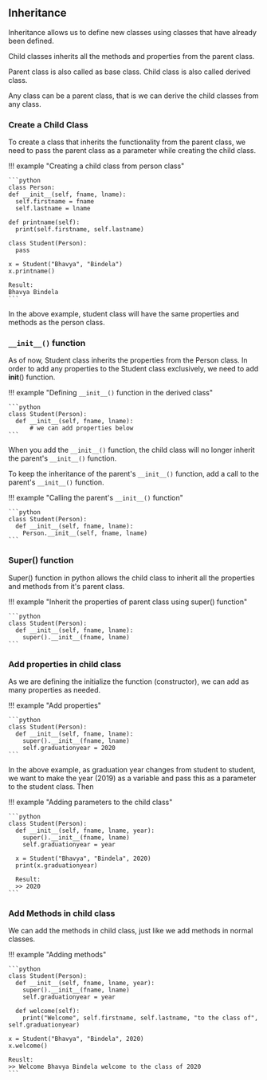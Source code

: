 ## Inheritance

Inheritance allows us to define new classes using classes that have already been defined.

Child classes inherits all the methods and properties from the parent class.

Parent class is also called as base class. 
Child class is also called derived class.

Any class can be a parent class, that is we can derive the child classes from any class.  

### Create a Child Class

To create a class that inherits the functionality from the parent class, we need to pass the parent class as a parameter while creating the child class.

!!! example "Creating a child class from person class"

    ```python
    class Person:
    def __init__(self, fname, lname):
      self.firstname = fname
      self.lastname = lname

    def printname(self):
      print(self.firstname, self.lastname)

    class Student(Person):
      pass

    x = Student("Bhavya", "Bindela")
    x.printname()

    Result:
    Bhavya Bindela
    ```

In the above example, student class will have the same properties and methods as the person class.

### `__init__()` function

As of now, Student class inherits the properties from the Person class. In order to add any properties to the Student class exclusively, we need to add __init__() function.

!!! example "Defining `__init__()` function in the derived class"

    ```python
    class Student(Person):
      def __init__(self, fname, lname):
          # we can add properties below
    ```

When you add the `__init__()` function, the child class will no longer inherit the parent's `__init__()` function.

To keep the inheritance of the parent's `__init__()` function, add a call to the parent's `__init__()` function.

!!! example "Calling the parent's `__init__()` function"

    ```python
    class Student(Person):
      def __init__(self, fname, lname):
        Person.__init__(self, fname, lname)
    ```

### Super() function

Super() function in python allows the child class to inherit all the properties and methods from it's parent class.

!!! example "Inherit the properties of parent class using super() function"

    ```python
    class Student(Person):
      def __init__(self, fname, lname):
        super().__init__(fname, lname)
    ```

### Add properties in child class

As we are defining the initialize the function (constructor), we can add as many properties as needed.

!!! example "Add properties"

    ```python
    class Student(Person):
      def __init__(self, fname, lname):
        super().__init__(fname, lname)
        self.graduationyear = 2020
    ```

In the above example, as graduation year changes from student to student, we want to make the year (2019) as a variable and pass this as a parameter to the student class. Then

!!! example "Adding parameters to the child class"

    ```python
    class Student(Person):
      def __init__(self, fname, lname, year):
        super().__init__(fname, lname)
        self.graduationyear = year

      x = Student("Bhavya", "Bindela", 2020)
      print(x.graduationyear)

      Result:
      >> 2020
    ```

### Add Methods in child class

We can add the methods in child class, just like we add methods in normal classes.

!!! example "Adding methods"

    ```python
    class Student(Person):
      def __init__(self, fname, lname, year):
        super().__init__(fname, lname)
        self.graduationyear = year

      def welcome(self):
        print("Welcome", self.firstname, self.lastname, "to the class of", self.graduationyear)

    x = Student("Bhavya", "Bindela", 2020)
    x.welcome()

    Reuslt:
    >> Welcome Bhavya Bindela welcome to the class of 2020
    ```

